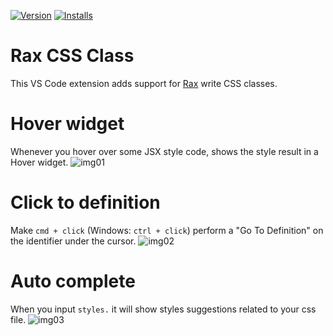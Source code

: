 [![Version](https://vsmarketplacebadge.apphb.com/version/Rax.vscode-rax-css-class.svg)](https://marketplace.visualstudio.com/items?itemName=Rax.vscode-rax-css-class)
[![Installs](https://vsmarketplacebadge.apphb.com/installs-short/Rax.vscode-rax-css-class.svg)](https://marketplace.visualstudio.com/items?itemName=Rax.vscode-rax-css-class)

# Rax CSS Class

This VS Code extension adds support for [Rax](https://rax.js.org/) write CSS classes.


# Hover widget

Whenever you hover over some JSX style code, shows the style result in a Hover widget.
![img01](https://img.alicdn.com/tfs/TB16WClt.Y1gK0jSZFCXXcwqXXa-1468-906.gif)

# Click to definition

Make `cmd + click`  (Windows: `ctrl + click`) perform a "Go To Definition" on the identifier under the cursor. 
![img02](https://img.alicdn.com/tfs/TB1pb1ltYY1gK0jSZTEXXXDQVXa-1468-906.gif)

# Auto complete

When you input `styles.` it will show styles suggestions related to your css file.
![img03](https://img.alicdn.com/tfs/TB1UDGht.Y1gK0jSZFMXXaWcVXa-1468-906.gif)


